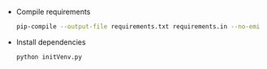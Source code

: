 * Compile requirements

  ``` bash
  pip-compile --output-file requirements.txt requirements.in --no-emit-index-url --no-header --upgrade --rebuild
  ```

* Install dependencies

  ``` bash
  python initVenv.py
  ```
